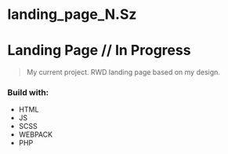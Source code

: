# landing_page_N.Sz

# Landing Page // In Progress
>My current project.
RWD landing page based on my design. 

### Build with:
- HTML 
- JS
- SCSS
- WEBPACK
- PHP




